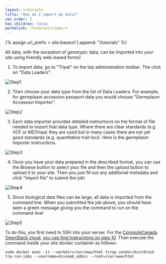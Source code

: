 ```yaml
---
layout: tutorials
title: "How do I import my data?"
nav_order: 2
has_children: false
permalink: /tutorials/import
---
```

{% assign url_prefix = site.baseurl | append: "/tutorials" %}

All data, with the exception of genotypic data, can be imported into your site using friendly web-based forms!

1. To import data, go to "Tripal" on the top administration toolbar. The click on "Data Loaders".

  ![Step1]({{url_prefix}}/import/data-import-1.png)

2. Then choose your data type from the list of Data Loaders. For example, for germplasm accession passport data you would choose "Germplasm Accession Importer".

  ![Step2]({{url_prefix}}/import/data-import-2.png)

3. Each data importer provides detailed instructions on the format of file needed to import that data type. Where there are clear standards (e.g VCF or MSTmap) they are used but in many cases there are not yet good standards (e.g. quantitative trait loci). Here is the germplasm importer instructions.

  ![Step3]({{url_prefix}}/import/data-import-3.png)

4. Once you have your data prepared in the described format, you can use the Browse button to select your file and then the upload button to upload it to your site. Then you just fill out any additional metadata and click "Import file" to submit the job!

  ![Step4]({{url_prefix}}/import/data-import-4.png)

5. Since biological data files can be large, all data is imported from the command line. When you submitted the job above, you should have seen a green message giving you the command to run on the command-line!

  ![Step5]({{url_prefix}}/import/data-import-5.png)

To do this, you first need to SSH into your server. For the [ComputeCanada OpenStack cloud, you can find instructions on step 10]({{url_prefix}}/create-site/compute-canada.html). Then execute the command inside your site docker container as follows:

```
sudo docker exec -it --workdir=/var/www/html tcrop vendor/bin/drush trp-run-jobs --username=divseek_admin --root=/var/www/html
```
